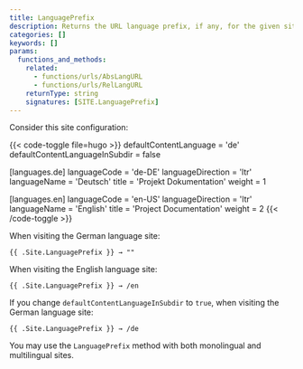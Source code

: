 ```yaml
---
title: LanguagePrefix
description: Returns the URL language prefix, if any, for the given site.
categories: []
keywords: []
params:
  functions_and_methods:
    related:
      - functions/urls/AbsLangURL
      - functions/urls/RelLangURL
    returnType: string
    signatures: [SITE.LanguagePrefix]
---
```


Consider this site configuration:

{{< code-toggle file=hugo >}}
defaultContentLanguage = 'de'
defaultContentLanguageInSubdir = false

[languages.de]
languageCode = 'de-DE'
languageDirection = 'ltr'
languageName = 'Deutsch'
title = 'Projekt Dokumentation'
weight = 1

[languages.en]
languageCode = 'en-US'
languageDirection = 'ltr'
languageName = 'English'
title = 'Project Documentation'
weight = 2
{{< /code-toggle >}}

When visiting the German language site:

```go-html-template
{{ .Site.LanguagePrefix }} → ""
```

When visiting the English language site:

```go-html-template
{{ .Site.LanguagePrefix }} → /en
```

If you change `defaultContentLanguageInSubdir` to `true`, when visiting the German language site:

```go-html-template
{{ .Site.LanguagePrefix }} → /de
```

You may use the `LanguagePrefix` method with both monolingual and multilingual sites.
